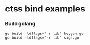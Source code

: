 ctss bind examples
==================

### Build golang

```
go build -ldflags="-r lib" keygen.go
go build -ldflags="-r lib" sign.go
```

